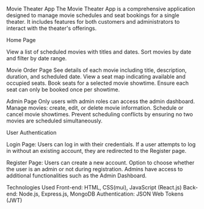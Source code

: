Movie Theater App
The Movie Theater App is a comprehensive application designed to manage movie schedules and seat bookings for a single theater. It includes features for both customers and administrators to interact with the theater's offerings.

Home Page

View a list of scheduled movies with titles and dates.
Sort movies by date and filter by date range.

Movie Order Page
See details of each movie including title, description, duration, and scheduled date.
View a seat map indicating available and occupied seats.
Book seats for a selected movie showtime.
Ensure each seat can only be booked once per showtime.

Admin Page
Only users with admin roles can access the admin dashboard.
Manage movies: create, edit, or delete movie information.
Schedule or cancel movie showtimes.
Prevent scheduling conflicts by ensuring no two movies are scheduled simultaneously.

User Authentication

Login Page:
Users can log in with their credentials.
If a user attempts to log in without an existing account, they are redirected to the Register page.

Register Page:
Users can create a new account.
Option to choose whether the user is an admin or not during registration.
Admins have access to additional functionalities such as the Admin Dashboard.

Technologies Used
Front-end: HTML, CSS(mui), JavaScript (React.js)
Back-end: Node.js, Express.js, MongoDB
Authentication: JSON Web Tokens (JWT)
